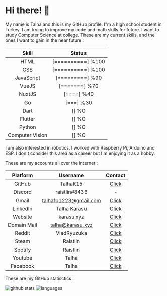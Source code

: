 # Hi there! 👋

My name is Talha and this is my GitHub profile. I"m a high school student in Turkey. I am trying to improve my code and math skills for future. I want to study Computer Science at college. These are my current skills, and the ones I want to gain in the near future :

| Skill | Status |
| :-:   | :-: | 
| HTML | [==========] %100 |
| CSS | [==========] %100 |
| JavaScript | [=========] %90 |
| VueJS | [=======] %70 |
| NuxtJS | [====] %40 |
| Go | [===] %30 |
| Dart | [] %0 |
| Flutter | [] %0 |
| Python | [] %0 |
| Computer Vision | [] %0 |

I am also interested in robotics. I worked with Raspberry Pi, Arduino and ESP. I don't consider this area as a career but I'm enjoying it as a hobby.

These are my accounts all over the internet : 

| Platform | Username | Contact |
| :-:   | :-: | :-: |
| GitHub | TalhaK15 | [Click](https://github.com/TalhaK15) |
| Discord | raistlin#8436 | - |
| Gmail | talhafb1223@gmail.com | [Click](mailto:talhafb1223@gmail.com) |
| LinkedIn | Talha Karasu | [Click](https://www.linkedin.com/in/talha-karasu-62b22114a/) |
| Website | karasu.xyz | [Click](https://karasu.xyz) |
| Domain Mail | talha@karasu.xyz | [Click](mailto:talha@karasu.xyz) |
| Reddit | VladRyuzuka | [Click](https://www.reddit.com/user/VladRyuzuka) |
| Steam | Raistlin | [Click](https://steamcommunity.com/id/Sylvester1223/) |
| Spotify | Raistlin | [Click](https://open.spotify.com/user/up1ar3qi6wyf0kft0odfr9in7) |
| Youtube | Talha | [Click](https://www.youtube.com/channel/UC6rsOQgbEGqpBu539xGKUXQ) |
| Facebook | Talha | [Click](https://www.facebook.com/profile.php?id=100011297020699) |

These are my GitHub statisctics : 

![github stats](https://github-readme-stats.vercel.app/api?username=talhak15&line_height=40&count_commits=true&count_private=true&show_icons=true&theme=cobalt)
![languages](https://github-readme-stats.vercel.app/api/top-langs/?username=talhak15&show_icons=true&theme=cobalt)
